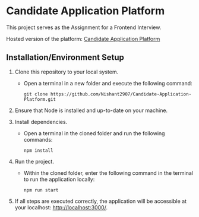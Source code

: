 # Candidate Application Platform

This project serves as the Assignment for a Frontend Interview.

Hosted version of the platform:
[Candidate Application Platform](https://candidate-application-platform-ten.vercel.app/)

## Installation/Environment Setup
1. Clone this repository to your local system.
   - Open a terminal in a new folder and execute the following command:
     ```
     git clone https://github.com/Nishant2907/Candidate-Application-Platform.git
     ```

2. Ensure that Node is installed and up-to-date on your machine.

3. Install dependencies.
   - Open a terminal in the cloned folder and run the following commands:
     ```
     npm install
     ```

4. Run the project.
   - Within the cloned folder, enter the following command in the terminal to run the application locally:
     ```
     npm run start
     ```

5. If all steps are executed correctly, the application will be accessible at your localhost: [http://localhost:3000/](http://localhost:3000/).
